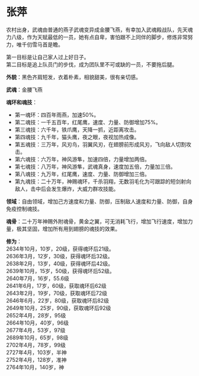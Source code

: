 # 张萍

农村出身，武魂由普通的燕子武魂变异成金腰飞燕，有幸加入武魂殿战队，先天魂力八级，作为天赋最低的一员，她有点自卑，害怕跟不上同伴的脚步，修炼非常努力，唯千仞雪马首是瞻。

第一目标是让自己家人过上好日子。<br>
第二目标是追上队员门的步伐，成为团队里不可或缺的一员，不要拖后腿。

**外貌**：黑色齐肩短发，衣着朴素，相貌甜美，很有亲切感。

**武魂**：金腰飞燕

**魂环和魂技**：
* 第一魂环：四百年雨燕，加速50%。
* 第二魂技：一千五百年，红尾鹰，速度、力量、防御增加75%。
* 第三魂技：六千年，铁爪鹰，天降一抓，近距离攻击。
* 第四魂技：九千年，猫头鹰，夜之眼，夜视加热成像。
* 第五魂技：三万年，风刃鸟，羽翼风刃，在翅膀前形成风刃，飞向敌人切割攻击。
* 第六魂技：六万年，神风游隼，加速四倍，力量增加两倍。
* 第七魂技：八万年，神风游隼，武魂真身，速度加五倍，力量加三倍。
* 第八魂技：九万年，红尾鹰，速度、力量、防御增加三倍。
* 第九魂技：二十万年，神赐魂环，千杀羽翔，无数羽毛化为可跟踪的短剑射向敌人，击中后会发生爆炸，大威力群攻技能。

**领域**：自由领域，增加己方速度和力量、防御，压制敌人速度和力量、防御，自身免疫控制魂技。

**魂骨**：二十万年神赐外附魂骨，黄金之翼，可无消耗飞行，增加飞行速度，增加力量，极其坚固，增加所有用到翅膀的魂技的效果。

**修为**：<br>
2634年10月，10岁，20级，获得魂环后21级。<br>
2636年3月，12岁，30级，获得魂环后32级。<br>
2638年2月，13岁，40级，获得魂环后42级。<br>
2639年10月，15岁，50级，获得魂环后52级。<br>
2640年7月，16岁，55.6级<br>
2641年6月，17岁，60级，获取魂环后62级<br>
2643年2月，19岁，70级，获取魂环后72级<br>
2646年6月，22岁，80级，获取魂环后82级<br>
2649年10月，25岁，90级，获取魂环后92级<br>
2652年4月，28岁，95级<br>
2664年10月，40岁，96级<br>
2677年4月，53岁，97级<br>
2689年10月，65岁，98级<br>
2702年4月，78岁，99级<br>
2727年4月，103岁，半神<br>
2752年4月，128岁，准神<br>
2764年10月，140岁，神